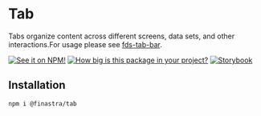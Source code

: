 # Tab

Tabs organize content across different screens, data sets, and other interactions.For usage please see [fds-tab-bar](https://finastra.github.io/finastra-design-system/?path=/story/components-tabbar--default).

[![See it on NPM!](https://img.shields.io/npm/v/@finastra/tab?style=for-the-badge)](https://www.npmjs.com/package/@finastra/tab)
[![How big is this package in your project?](https://img.shields.io/bundlephobia/minzip/@finastra/tab?style=for-the-badge)](https://bundlephobia.com/result?p=@finastra/tab')
[![Storybook](https://shields.io/badge/-Play%20with%20this%20web%20component-2a0481?logo=storybook&style=for-the-badge)](https://finastra.github.io/finastra-design-system/?path=/story/components-tab-default)

## Installation

```
npm i @finastra/tab
```
